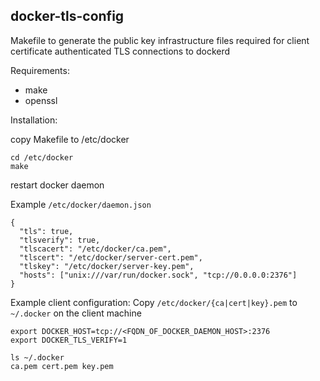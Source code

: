 docker-tls-config
-----------------

Makefile to generate the public key infrastructure files required for client certificate authenticated TLS
connections to dockerd

Requirements:
 - make
 - openssl

Installation: 

copy Makefile to /etc/docker
```
cd /etc/docker
make
```
restart docker daemon

Example `/etc/docker/daemon.json`
```
{
  "tls": true,
  "tlsverify": true,
  "tlscacert": "/etc/docker/ca.pem",
  "tlscert": "/etc/docker/server-cert.pem",
  "tlskey": "/etc/docker/server-key.pem",
  "hosts": ["unix:///var/run/docker.sock", "tcp://0.0.0.0:2376"]
}
```

Example client configuration:
Copy `/etc/docker/{ca|cert|key}.pem` to `~/.docker` on the client machine
```
export DOCKER_HOST=tcp://<FQDN_OF_DOCKER_DAEMON_HOST>:2376
export DOCKER_TLS_VERIFY=1

ls ~/.docker
ca.pem cert.pem key.pem
```



